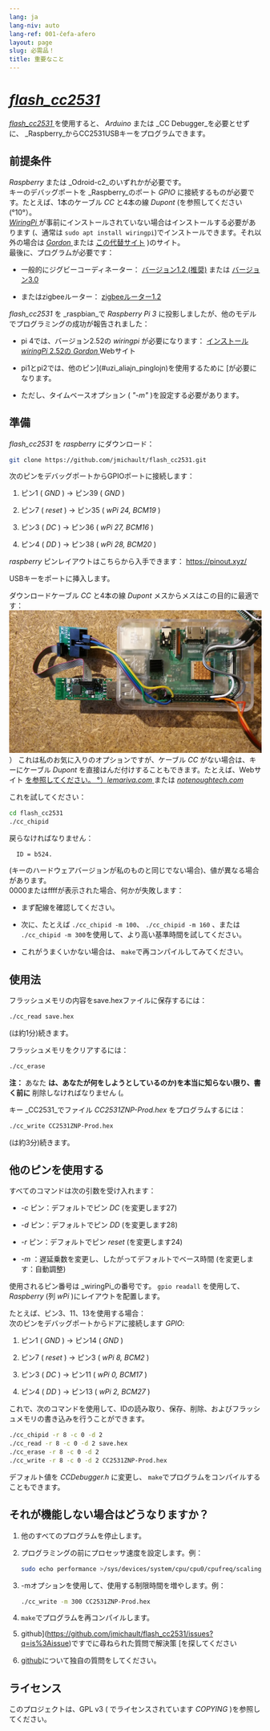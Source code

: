 ```yaml
---
lang: ja
lang-niv: auto
lang-ref: 001-ĉefa-afero
layout: page
slug: 必需品！
title: 重要なこと
---
```


# [ _flash\_cc2531_ ](https://github.com/jmichault/flash_cc2531)
 [ _flash\_cc2531_ ](https://github.com/jmichault/flash_cc2531) を使用すると、 _Arduino_ または _CC Debugger_を必要とせずに、 _Raspberry_からCC2531USBキーをプログラムできます。

## 前提条件
 _Raspberry_ または _Odroid-c2_のいずれかが必要です。  
キーのデバッグポートを _Raspberry_のポート _GPIO_ に接続するものが必要です。たとえば、1本のケーブル _CC_ と4本の線 _Dupont_ (を参照してください(°10°）。   
[ _WiringPi_ ](http://wiringpi.com/) が事前にインストールされていない場合はインストールする必要があります \(、通常は `sudo apt install wiringpi`)でインストールできます。それ以外の場合は [ _Gordon_ ](http://wiringpi.com/) または [この代替サイト](https://github.com/WiringPi/WiringPi) \)のサイト。  
最後に、プログラムが必要です：

* 一般的にジグビーコーディネーター： [ バージョン1.2 (推奨)](https://github.com/Koenkk/Z-Stack-firmware/raw/master/coordinator/Z-Stack_Home_1.2/bin/default/) または [バージョン3.0](https://github.com/Koenkk/Z-Stack-firmware/tree/master/coordinator/Z-Stack_3.0.x/bin)


* またはzigbeeルーター： [zigbeeルーター1.2](https://github.com/Koenkk/Z-Stack-firmware/tree/master/router/CC2531/bin)



 _flash\_cc2531_ を _raspbian_で _Raspberry Pi 3_ に投影しましたが、他のモデルでプログラミングの成功が報告されました：

 * pi 4では、バージョン2.52の _wiringpi_ が必要になります：  [インストール _wiringPi_ 2.52の _Gordon_ ](http://wiringpi.com/wiringpi-updated-to-2-52-for-the-raspberry-pi-4b/)Webサイト


 * pi1とpi2では、他のピン](#uzi_aliajn_pinglojn)を使用するために [が必要になります。


 * ただし、タイムベースオプション ( _"-m"_ )を設定する必要があります。



## 準備

 _flash\_cc2531_ を _raspberry_ にダウンロード：
```bash
git clone https://github.com/jmichault/flash_cc2531.git
```

次のピンをデバッグポートからGPIOポートに接続します：

 1. ピン1 ( _GND_ ) -> ピン39 ( _GND_ )


 2. ピン7 ( _reset_ ) -> ピン35 ( _wPi 24, BCM19_ )


 3. ピン3 ( _DC_ ) -> ピン36 ( _wPi 27, BCM16_ )


 4. ピン4 ( _DD_ ) -> ピン38 ( _wPi 28, BCM20_ )



 _raspberry_ ピンレイアウトはこちらから入手できます： <https://pinout.xyz/>

USBキーをポートに挿入します。

ダウンロードケーブル _CC_ と4本の線 _Dupont_ メスからメスはこの目的に最適です：
![キーの写真と _raspberry_ ](https://github.com/jmichault/files/raw/master/Raspberry-CC2531.jpg)）
これは私のお気に入りのオプションですが、ケーブル _CC_ がない場合は、キーにケーブル _Dupont_ を直接はんだ付けすることもできます。たとえば、Webサイト [ を参照してください。 °）_lemariva.com_ ](https://lemariva.com/blog/2019/08/zigbee-flashing-cc2531-using-raspberry-pi-without-cc-debugger) または [ _notenoughtech.com_ ](https://notenoughtech.com/home-automation/flashing-cc2531-without-cc-debugger )


これを試してください：
```bash
cd flash_cc2531
./cc_chipid
```
戻らなければなりません：
```
  ID = b524.
```
(キーのハードウェアバージョンが私のものと同じでない場合)、値が異なる場合があります。  
0000またはffffが表示された場合、何かが失敗します：

 * まず配線を確認してください。


 * 次に、たとえば `./cc_chipid -m 100`、 `./cc_chipid -m 160` 、または `./cc_chipid -m 300`を使用して、より高い基準時間を試してください。


 * これがうまくいかない場合は、 `make`で再コンパイルしてみてください。



## 使用法
フラッシュメモリの内容をsave.hexファイルに保存するには：
```bash
./cc_read save.hex
```
(は約1分)続きます。

フラッシュメモリをクリアするには：
```bash
./cc_erase
```
**注：** あなた **は、あなたが何をしようとしているのか)を本当に知らない限り、書く前に** 削除しなければなりません (。

キー _CC2531_でファイル _CC2531ZNP-Prod.hex_ をプログラムするには：
```bash
./cc_write CC2531ZNP-Prod.hex
```
(は約3分)続きます。

<a id="uzi_aliajn_pinglojn"></a>

## 他のピンを使用する

すべてのコマンドは次の引数を受け入れます：

 * _-c_ ピン：デフォルトでピン _DC_ (を変更します27)


 * _-d_ ピン：デフォルトでピン _DD_ (を変更します28)


 * _-r_ ピン：デフォルトでピン _reset_ (を変更します24)


 * _-m_ ：遅延乗数を変更し、したがってデフォルトでベース時間 (を変更します：自動調整)



使用されるピン番号は _wiringPi_の番号です。 `gpio readall` を使用して、 _Raspberry_ (列 _wPi_ )にレイアウトを配置します。

たとえば、ピン3、11、13を使用する場合：  
次のピンをデバッグポートからドアに接続します _GPIO_:

 1. ピン1 ( _GND_ ) -> ピン14 ( _GND_ )


 2. ピン7 ( _reset_ ) -> ピン3 ( _wPi 8, BCM2_ )


 3. ピン3 ( _DC_ ) -> ピン11 ( _wPi 0, BCM17_ )


 4. ピン4 ( _DD_ ) -> ピン13 ( _wPi 2, BCM27_ )



これで、次のコマンドを使用して、IDの読み取り、保存、削除、およびフラッシュメモリの書き込みを行うことができます。
```bash
./cc_chipid -r 8 -c 0 -d 2
./cc_read -r 8 -c 0 -d 2 save.hex
./cc_erase -r 8 -c 0 -d 2
./cc_write -r 8 -c 0 -d 2 CC2531ZNP-Prod.hex
```

デフォルト値を _CCDebugger.h_ に変更し、 `make`でプログラムをコンパイルすることもできます。

## それが機能しない場合はどうなりますか？

1. 他のすべてのプログラムを停止します。


2. プログラミングの前にプロセッサ速度を設定します。例：



   ```bash
   sudo echo performance >/sys/devices/system/cpu/cpu0/cpufreq/scaling_governor
   ```
3. -mオプションを使用して、使用する制限時間を増やします。例：



   ```bash
   ./cc_write -m 300 CC2531ZNP-Prod.hex
   ```
4.  `make`でプログラムを再コンパイルします。



5. github](https://github.com/jmichault/flash_cc2531/issues?q=is%3Aissue)ですでに尋ねられた質問で解決策 [を探してください



6.  [github](https://github.com/jmichault/flash_cc2531/issues/new/choose)について独自の質問をしてください。



## ライセンス

このプロジェクトは、GPL v3 ( でライセンスされています _COPYING_ )を参照してください。
